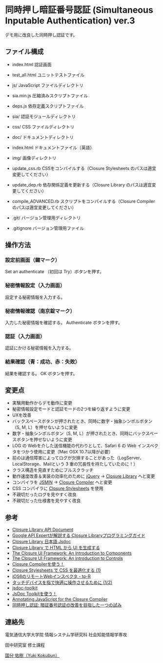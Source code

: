同時押し暗証番号認証 (Simultaneous Inputable Authentication) ver.3
==================================================================

デモ用に改良した同時押し認証です。

ファイル構成
------------
* index.html 認証画面
* test_all.html ユニットテストファイル
* js/ JavaScript ファイルディレクトリ
 * sia.min.js 圧縮済みスクリプトファイル
 * deps.js 依存定義スクリプトファイル
 * sia/ 認証モジュールディレクトリ
* css/ CSS ファイルディレクトリ
* doc/ ドキュメントディレクトリ
 * index.html ドキュメントファイル（英語）
* img/ 画像ディレクトリ

* update_css.rb CSSをコンパイルする（Closure Stylesheets のパスは適宜変更してください）
* update_dep.rb 依存関係定義を更新する（Closure Library のパスは適宜変更してください）
* compile_ADVANCED.rb スクリプトをコンパイルする（Closure Compiler のパスは適宜変更してください）
* .git/ バージョン管理用ディレクトリ
* .gitignore バージョン管理用ファイル

操作方法
--------

### 設定前画面（鍵マーク）
Set an authenticate （初回は Try）ボタンを押す。

### 秘密情報設定（入力画面）
設定する秘密情報を入力する。

### 秘密情報確認（南京錠マーク）
入力した秘密情報を確認する。
Authenticate ボタンを押す。

### 認証（入力画面）
認証にかける秘密情報を入力する。

### 結果確認（青：成功、赤：失敗）
結果を確認する。
OK ボタンを押す。


変更点
------
* 実験用動作からデモ動作に変更
 * 秘密情報設定モードと認証モードの2つを繰り返すように変更
* UXを改善
 * バックスペースボタンが押されたとき、同時に数字・抽象シンボルボタン（S, M, L）を押せないように変更
 * 数字・抽象シンボルボタン（S, M, L）が押されたとき、同時にバックスペースボタンを押せないように変更
* LOG の Webを介した送信機能の代わりとして、Safari 6 の Web インスペクタをつかう使用に変更（Mac OSX 10.7以降が必要）
 * 前のは通信障害によってログが欠損することがあった（LogServer、LocalStorage、Mailという 3 重の冗長性を持たしていたのに！）
* クラス構造を見直すためにフルスクラッチ
 * 動作速度改善＆実装の効率化のために [jQuery](http://jquery.com/) → [Closure Library](https://developers.google.com/closure/library/) へと変更
 * コンパイラを [JSMIN](http://www.crockford.com/javascript/jsmin.html) → [Closure Compiler](https://developers.google.com/closure/compiler/?hl=ja) へと変更
 * CSS コンパイラに [Closure Stylesheets](http://code.google.com/p/closure-stylesheets/) を使用
* 不親切だったログを見やすく改良
* 不親切だった仕様書を見やすく改良


参考
----
* [Closure Library API Document](http://closure-library.googlecode.com/svn/docs/index.html)
* [Google API Expertが解説する Closure Libraryプログラミングガイド](http://www.amazon.co.jp/Google-API-Expert%E3%81%8C%E8%A7%A3%E8%AA%AC%E3%81%99%E3%82%8B-Closure-Library%E3%83%97%E3%83%AD%E3%82%B0%E3%83%A9%E3%83%9F%E3%83%B3%E3%82%B0%E3%82%AC%E3%82%A4%E3%83%89/dp/4844329626)
* [Closure Library 日本語 Jsdoc](https://github.com/OrgaChem/google-closure-library)
* [Closure Library で HTML から UI を生成する](http://webos-goodies.jp/archives/building_ui_from_html_using_closure_library.html)
* [The Closure UI Framework: An Introduction to Components](http://code.google.com/p/closure-library/wiki/IntroToComponents)
* [The Closure UI Framework: An Introduction to Controls](http://code.google.com/p/closure-library/wiki/IntroToControls)
* [Closure Compilerを使う！](http://www37.atwiki.jp/aias-closurecompiler/)
* [Closure Stylesheets で CSS を最適化する (1)](http://webos-goodies.jp/archives/how_to_use_closure_stylesheets_part_1.html)
* [iOS6のリモートWebインスペクタ - to-R](http://blog.webcreativepark.net/2012/09/21-110644.html)
* [タッチデバイスを指で快適に操作させるために (1/2)](http://www.atmarkit.co.jp/ait/articles/1210/24/news023.html)
* [jsdoc-toolkit](http://code.google.com/p/jsdoc-toolkit/)
* [JsDoc Toolkitを使う！](http://www12.atwiki.jp/aias-jsdoctoolkit/)
* [Annotating JavaScript for the Closure Compiler](https://developers.google.com/closure/compiler/docs/js-for-compiler)
* [同時押し認証: 暗証番号認証の改善を目指した一つの試み](http://www.dicomo.org/2012/program/1F_abst.html#1F-4)

連絡先
------
電気通信大学大学院 情報システム学研究科 社会知能情報学専攻

田中研究室 修士課程

[国分 佑樹（Yuki Kokubun）](mailto:kokubun@tanaka.is.uec.ac.jp)
